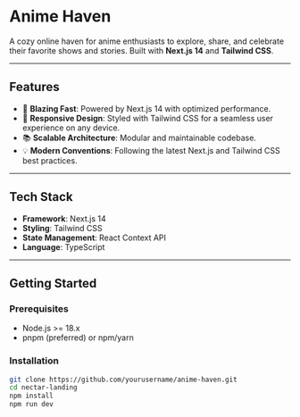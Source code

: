 # Anime Haven

A cozy online haven for anime enthusiasts to explore, share, and celebrate their favorite shows and stories. Built with **Next.js 14** and **Tailwind CSS**.

---

## Features

- 🚀 **Blazing Fast**: Powered by Next.js 14 with optimized performance.
- 🎨 **Responsive Design**: Styled with Tailwind CSS for a seamless user experience on any device.
- 📚 **Scalable Architecture**: Modular and maintainable codebase.
- 💡 **Modern Conventions**: Following the latest Next.js and Tailwind CSS best practices.

---

## Tech Stack

- **Framework**: Next.js 14
- **Styling**: Tailwind CSS
- **State Management**: React Context API
- **Language**: TypeScript

---

## Getting Started

### Prerequisites

- Node.js >= 18.x
- pnpm (preferred) or npm/yarn

### Installation

   ```bash
   git clone https://github.com/yourusername/anime-haven.git
   cd nectar-landing
   npm install
   npm run dev
   ```
